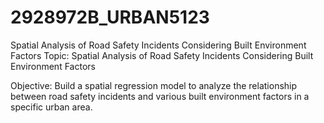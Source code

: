 # 2928972B_URBAN5123
Spatial Analysis of Road Safety Incidents Considering Built Environment Factors
Topic: Spatial Analysis of Road Safety Incidents Considering Built Environment Factors

Objective: Build a spatial regression model to analyze the relationship between road safety incidents and various built environment factors in a specific urban area.

